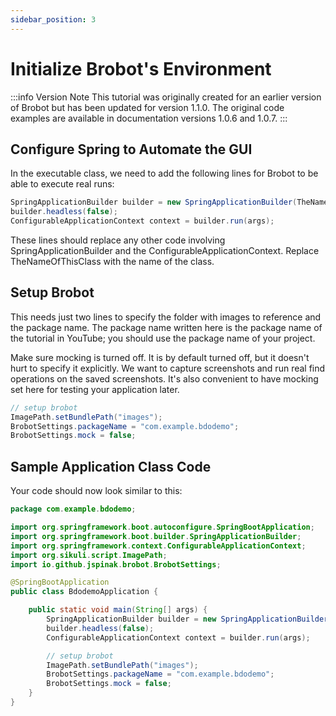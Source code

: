 ```yaml
---
sidebar_position: 3
---
```


# Initialize Brobot's Environment

:::info Version Note
This tutorial was originally created for an earlier version of Brobot but has been updated for version 1.1.0. The original code examples are available in documentation versions 1.0.6 and 1.0.7.
:::

## Configure Spring to Automate the GUI

In the executable class, we need to add the following lines for
Brobot to be able to execute real runs:

```java
SpringApplicationBuilder builder = new SpringApplicationBuilder(TheNameOfThisClass.class);
builder.headless(false);
ConfigurableApplicationContext context = builder.run(args);
```

These lines should replace any other code involving SpringApplicationBuilder and
the ConfigurableApplicationContext. Replace TheNameOfThisClass with the name of
the class.

## Setup Brobot

This needs just two lines to specify the folder with images to reference and
the package name. The package name written here is the package name of the 
tutorial in YouTube; you should use the package name of your project.   

Make sure mocking is turned off. It is by default turned off, but it 
doesn't hurt to specify it explicitly. We want to capture screenshots and run real
find operations on the saved screenshots. It's also convenient to have 
mocking set here for testing your application later.  

```java
// setup brobot
ImagePath.setBundlePath("images");
BrobotSettings.packageName = "com.example.bdodemo";
BrobotSettings.mock = false;
```

## Sample Application Class Code

Your code should now look similar to this:

```java
package com.example.bdodemo;

import org.springframework.boot.autoconfigure.SpringBootApplication;
import org.springframework.boot.builder.SpringApplicationBuilder;
import org.springframework.context.ConfigurableApplicationContext;
import org.sikuli.script.ImagePath;
import io.github.jspinak.brobot.BrobotSettings;

@SpringBootApplication
public class BdodemoApplication {

    public static void main(String[] args) {
        SpringApplicationBuilder builder = new SpringApplicationBuilder(BdodemoApplication.class);
        builder.headless(false);
        ConfigurableApplicationContext context = builder.run(args);

        // setup brobot
        ImagePath.setBundlePath("images");
        BrobotSettings.packageName = "com.example.bdodemo";
        BrobotSettings.mock = false;
    }
}
```

